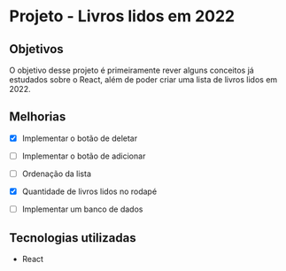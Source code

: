 # Projeto - Livros lidos em 2022

## Objetivos

O objetivo desse projeto é primeiramente rever alguns conceitos já estudados sobre o React, além de poder criar uma lista de livros lidos em 2022.

## Melhorias

- [x] Implementar o botão de deletar

- [ ] Implementar o botão de adicionar

- [ ] Ordenação da lista

- [x] Quantidade de livros lidos no rodapé

- [ ] Implementar um banco de dados


## Tecnologias utilizadas
- React

